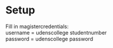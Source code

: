 <h1>Setup</h1>
Fill in magistercredentials: <br>
username = udenscollege studentnumber <br>
password = udenscollege password <br>
